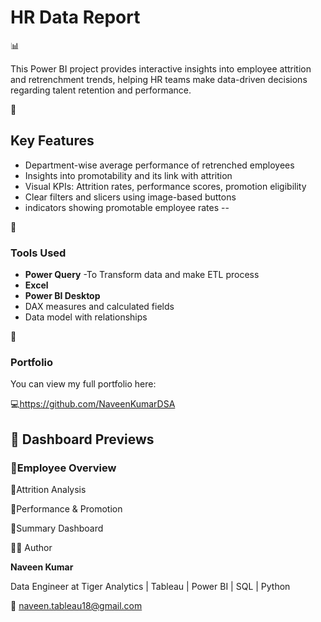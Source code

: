  <h1> HR Data Report</h1> 📊

This Power BI project provides interactive insights into employee attrition and retrenchment trends, helping HR teams make data-driven decisions regarding talent retention and performance.

📌 <h2>Key Features</h2>
- Department-wise average performance of retrenched employees
- Insights into promotability and its link with attrition
- Visual KPIs: Attrition rates, performance scores, promotion eligibility
- Clear filters and slicers using image-based buttons
- indicators showing promotable employee rates
--

🔧 <h3>Tools Used </h3>

- **Power Query** -To Transform data and make ETL process
- **Excel**
- **Power BI Desktop**
- DAX measures and calculated fields
- Data model with relationships

🔗 <h3>Portfolio </h3>

You can view my full portfolio here:

💻https://github.com/NaveenKumarDSA


 <h2>📸 Dashboard Previews</h2>
 <h3>🔹Employee Overview</h3>


🔹Attrition Analysis


🔹Performance & Promotion


🔹Summary Dashboard


🧑‍💼 Author

**Naveen Kumar**

Data Engineer at Tiger Analytics | Tableau | Power BI | SQL | Python

📧 naveen.tableau18@gmail.com
